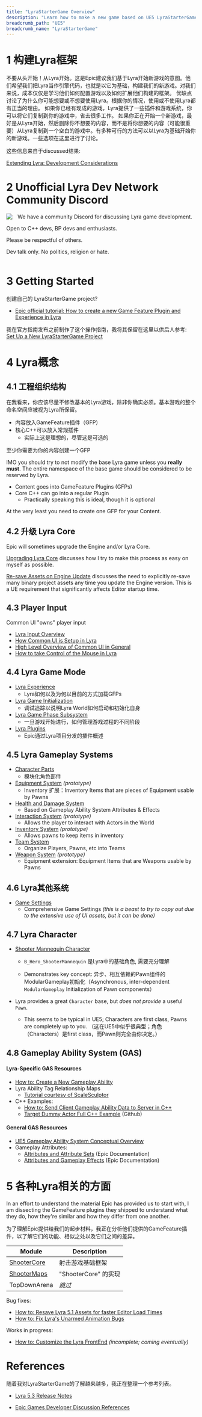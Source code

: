 ```yaml
---
title: "LyraStarterGame Overview"
description: "Learn how to make a new game based on UE5 LyraStarterGame (Lyra)"
breadcrumb_path: "UE5"
breadcrumb_name: "LyraStarterGame"
---
```



# 1 构建Lyra框架

不要从头开始！从Lyra开始。这是Epic建议我们基于Lyra开始新游戏的意图。他们希望我们把Lyra当作引擎代码，也就是以它为基础，构建我们的新游戏。对我们来说，成本仅仅是学习他们如何配置游戏以及如何扩展他们构建的框架。
优缺点讨论了为什么你可能想要或不想要使用Lyra。根据你的情况，使用或不使用Lyra都有正当的理由。
如果你已经有现成的游戏，Lyra提供了一些插件和游戏系统，你可以将它们复制到你的游戏中，省去很多工作。
如果你正在开始一个新游戏，最好是从Lyra开始，然后删除你不想要的内容，而不是将你想要的内容（可能很重要）从Lyra复制到一个空白的游戏中。有多种可行的方法可以以Lyra为基础开始你的新游戏。一些选项在这里进行了讨论。

这些信息来自于discussed结果:

[Extending Lyra: Development Considerations](./Development-Considerations)



# 2 Unofficial Lyra Dev Network Community Discord

<div style="float:left; margin-right: 1em; margin-bottom: 1em">
<a href="https://discord.gg/RS99Jcur6q" target="_blank"><img
  src="https://discord.com/api/guilds/911050282996228217/embed.png?style=banner3"/></a>
</div>

We have a community Discord for discussing Lyra game development.

Open to C++ devs, BP devs and enthusiasts.

Please be respectful of others.

Dev talk only.  No politics, religion or hate.

<div style="clear:both"></div>


# 3 Getting Started

创建自己的 LyraStarterGame project?

- [Epic official tutorial: How to create a new Game Feature Plugin and Experience in Lyra](https://dev.epicgames.com/community/learning/tutorials/rdW2/unreal-engine-how-to-create-a-new-game-feature-plugin-and-experience-in-lyra)

我在官方指南发布之前制作了这个操作指南，我将其保留在这里以供后人参考: [Set Up a New LyraStarterGame Project](./Getting-Started-Setting-Up-a-New-LyraStarterGame-Project)


# 4 Lyra概念

## 4.1 工程组织结构  
在我看来，你应该尽量不修改基本的Lyra游戏，除非你确实必须。基本游戏的整个命名空间应被视为Lyra所保留。  
- 内容放入GameFeature插件（GFP）
- 核心C++可以放入常规插件
  - 实际上这是理想的，尽管这是可选的

至少你需要为你的内容创建一个GFP

IMO you should try to not modify the base Lyra game unless you **really must**.
The entire namespace of the base game should be considered to be reserved by Lyra.

- Content goes into GameFeature Plugins (GFPs)
- Core C++ can go into a regular Plugin
  - Practically speaking this is ideal, though it is optional

At the very least you need to create one GFP for your Content.

## 4.2 升级 Lyra Core

Epic will sometimes upgrade the Engine and/or Lyra Core.

[Upgrading Lyra Core](./Upgrading-Lyra-Core/)
discusses how I try to make this process as easy on myself as possible.

[Re-save Assets on Engine Update](/UE5/Engine/Resave-Assets)
discusses the need to explicitly re-save many binary project assets any time you
update the Engine version.  This is a UE requirement that significantly affects
Editor startup time.


## 4.3 Player Input

Common UI "owns" player input

  - [Lyra Input Overview](./Input/)
  - [How Common UI is Setup in Lyra](./CommonUI/)
  - [High Level Overview of Common UI in General](/UE5/CommonUI/)
  - [How to take Control of the Mouse in Lyra](/UE5/LyraStarterGame/Tutorials/How-to-Take-Control-of-the-Mouse)


## 4.4 Lyra Game Mode

- [Lyra Experience](./Experience/)
  - Lyra如何以及为何以目前的方式加载GFPs
- [Lyra Game Initialization](./InitGame/)
  - 调试追踪以说明Lyra World如何启动和初始化自身
- [Lyra Game Phase Subsystem](./GamePhaseSubsystem/)
  - 一旦游戏开始进行，如何管理游戏过程的不同阶段
- [Lyra Plugins](./Plugins/)
  - Epic通过Lyra项目分发的插件概述


## 4.5 Lyra Gameplay Systems

- [Character Parts](./CharacterParts/)
  - 模块化角色部件
- [Equipment System](./Equipment/) *(prototype)*
  - Inventory 扩展：Inventory Items that are pieces of Equipment usable by Pawns
- [Health and Damage System](./Health-and-Damage/)
  - Based on Gameplay Ability System Attributes & Effects
- [Interaction System](./Interactions/) *(prototype)*
  - Allows the player to interact with Actors in the World
- [Inventory System](./Inventory/) *(prototype)*
  - Allows pawns to keep items in inventory
- [Team System](./Teams/)
  - Organize Players, Pawns, etc into Teams
- [Weapon System](./Weapons/) *(prototype)*
  - Equipment extension: Equipment Items that are Weapons usable by Pawns


## 4.6 Lyra其他系统

- [Game Settings](https://docs.unrealengine.com/5.3/en-US/lyra-sample-game-settings-in-unreal-engine/)
  - Comprehensive Game Settings *(this is a beast to try to copy out due to the extensive use of UI assets, but it can be done)*


## 4.7 Lyra Character

- [Shooter Mannequin Character](./ShooterMannequin)
  - `B_Hero_ShooterMannequin` 是Lyra中的基础角色, 需要充分理解

  - Demonstrates key concept: 异步、相互依赖的Pawn组件的ModularGameplay初始化（Asynchronous, inter-dependent `ModularGameplay` Initialization of Pawn components）

- Lyra provides a great `Character` base, but *does not provide* a useful `Pawn`.
  - This seems to be typical in UE5; Characters are first class, Pawns are completely up to you.
  （这在UE5中似乎很典型；角色（Characters）是first class，而Pawn则完全由你决定。）

## 4.8 Gameplay Ability System (GAS)

#### Lyra-Specific GAS Resources

- [How to: Create a New Gameplay Ability](./Tutorials/How-To-Create-a-New-Gameplay-Ability)
- Lyra Ability Tag Relationship Maps
  - [Tutorial courtesy of ScaleSculptor](https://www.artstation.com/blogs/scalesculptor/ZgqV/ability-tag-relationship-maps-in-lyra)
- C++ Examples:
  - [How to: Send Client Gameplay Ability Data to Server in C++](/UE5/GameplayAbilitySystem/How-To-Send-Client-Gameplay-Ability-Data-to-Server-in-C++)
  - [Target Dummy Actor Full C++ Example](https://github.com/x157/Lyra-ActorWithAbilities) (Github)

#### General GAS Resources

- [UE5 Gameplay Ability System Conceptual Overview](/UE5/GameplayAbilitySystem/)
- Gameplay Attributes:
    - [Attributes and Attribute Sets](https://docs.unrealengine.com/5.0/en-US/gameplay-attributes-and-attribute-sets-for-the-gameplay-ability-system-in-unreal-engine/) (Epic Documentation)
    - [Attributes and Gameplay Effects](https://docs.unrealengine.com/5.0/en-US/gameplay-attributes-and-gameplay-effects-for-the-gameplay-ability-system-in-unreal-engine/) (Epic Documentation)


# 5 各种Lyra相关的方面

In an effort to understand the material Epic has provided us to start with, I am dissecting the GameFeature plugins they shipped to understand what they do, how they're similar and how they differ from one another.

为了理解Epic提供给我们的起步材料，我正在分析他们提供的GameFeature插件，以了解它们的功能、相似之处以及它们之间的差异。

| Module                        | Description                       |
|-------------------------------|-----------------------------------|
| [ShooterCore](./ShooterCore/) | 射击游戏基础框架 |
| [ShooterMaps](./ShooterMaps/) | "ShooterCore" 的实现     |
| TopDownArena                  | *跳过*       |

Bug fixes:

- [How to: Resave Lyra 5.1 Assets for faster Editor Load Times](./How-To-Resave-Assets-v5.1)
- [How to: Fix Lyra's Unarmed Animation Bugs](./Tutorials/How-To-Fix-Lyra-Unarmed-Animation-Bugs)

Works in progress:

- [How to: Customize the Lyra FrontEnd](./How-To-Customize-Lyra-FrontEnd) *(incomplete; coming eventually)*


# References

随着我对LyraStarterGame的了解越来越多，我正在整理一个参考列表。

- [Lyra 5.3 Release Notes](https://docs.unrealengine.com/5.3/en-US/upgrading-the-lyra-starter-game-to-the-latest-engine-release-in-unreal-engine/#unrealengine5.3)

- [Epic Games Developer Discussion References](./Epic-Games-Developer-Discussion-References)

